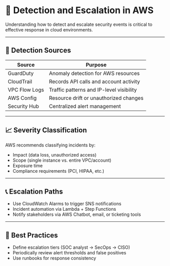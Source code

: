 # 🚨 Detection and Escalation in AWS

Understanding how to detect and escalate security events is critical to effective response in cloud environments.

---

## 🧭 Detection Sources

| Source        | Purpose                                     |
|---------------|---------------------------------------------|
| GuardDuty     | Anomaly detection for AWS resources         |
| CloudTrail    | Records API calls and account activity      |
| VPC Flow Logs | Traffic patterns and IP-level visibility    |
| AWS Config    | Resource drift or unauthorized changes      |
| Security Hub  | Centralized alert management                |

---

## 📈 Severity Classification

AWS recommends classifying incidents by:

- Impact (data loss, unauthorized access)
- Scope (single instance vs. entire VPC/account)
- Exposure time
- Compliance requirements (PCI, HIPAA, etc.)

---

## 📞 Escalation Paths

- Use CloudWatch Alarms to trigger SNS notifications
- Incident automation via Lambda + Step Functions
- Notify stakeholders via AWS Chatbot, email, or ticketing tools

---

## 🧠 Best Practices

- Define escalation tiers (SOC analyst → SecOps → CISO)
- Periodically review alert thresholds and false positives
- Use runbooks for response consistency
